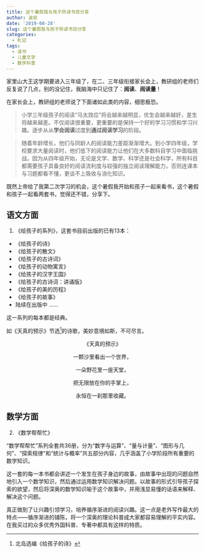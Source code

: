 ```yaml
---
title: 这个暑假我与孩子所读书目分享
author: 波叔
date: '2019-08-28'
slug: 这个暑假我与孩子所读书目分享
categories:
  - 札记
tags:
  - 读书
  - 儿童文学
  - 数学科普
---
```


家里山大王这学期要进入三年级了，在二、三年级衔接家长会上，教研组的老师们反复说了几点，别的没记住，我脑海中只记住了：**阅读**、**阅读量**！

在家长会上，教研组的老师说了下面诸如此类的内容，细思极恐。

> 小学三年级孩子的阅读“马太效应”将会越来越明显，优生会越来越好，差生将越来越差。不仅阅读很重要，更重要的是保持一个好的学习习惯和学习兴趣。逐步从从**学会阅读**过度到**通过阅读学习**的阶段。

> 随着年龄增长，他们与同龄人的阅读能力差距渐渐增大。到小学四年级，学校要求大量阅读时，他们低下的阅读能力让他们在大多数科目学习中面临挑战。因为从四年级开始，无论是文学、数学、科学还是社会科学，所有科目都需要孩子具备良好的阅读流利度与较强的独立阅读理解能力，否则连课本与习题都看不懂，更谈不上吸收与消化知识。

既然上帝给了我第二次学习的机会，这个暑假我开始和孩子一起来看书，这个暑假和孩子一起看两套书，觉得还不错，分享下。

## 语文方面

1. 《给孩子的系列》，这套书目前出版的已有13本：

-  《给孩子的诗》
-  《给孩子的散文》
-  《给孩子的古诗词》
- 《给孩子的动物寓言》
-  《给孩子的汉字王国》
-  《给孩子的古诗词：讲诵版》
-  《给孩子的美的历程》
-  《给孩子的故事》
-  陆续在出版中 ……

这一系列的每本都是经典。

如《天真的预示》节选[^1]的诗歌，美妙意境如斯，不可尽言。

[^1]:北岛选编《给孩子的诗》

<p align="center">《天真的预示》 </p>

<p align="center">一颗沙里看出一个世界，</p>

<p align="center">一朵野花里一座天堂，</p>

<p align="center">把无限放在你的手掌上，</p>

<p align="center">永恒在一刹那里收藏。</p>


## 数学方面

2. 《数学帮帮忙》

“数学帮帮忙”系列全套共36册，分为“数字与运算”、“量与计量”、“图形与几何”、“探索规律”和“统计与概率”共五部分内容，几乎涵盖了小学阶段所有重要的数学知识。

这一套的每一本书都会讲述一个发生在孩子身边的故事，由故事中出现的问题自然地引入一个数学知识，然后通过运用数学知识解决问题。以故事的形式引导孩子探索的欲望，然后将深奥的数学知识喻于这个故事中，并用浅显易懂的话语来解释、解决这个问题。

真正做到了让兴趣引领学习，培养循序渐进的阅读兴趣。这一点是老外写作最大的特点——循序渐进的铺陈，将一个深奥的理论科普成大家都容易理解的平实内容。在我买过的众多优秀外国科普、专著中都具有这样的特质。


